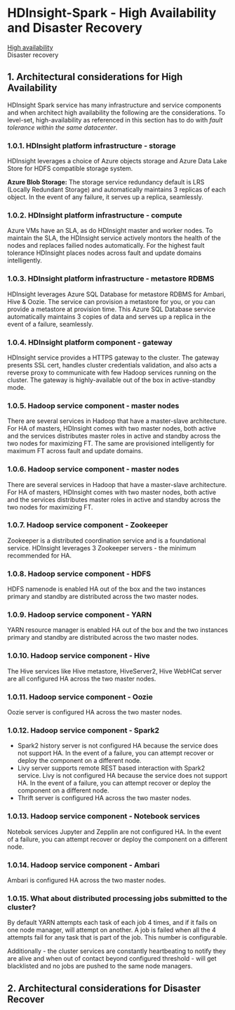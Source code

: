 # HDInsight-Spark - High Availability and Disaster Recovery

[High availability](README.md#1--architectural-considerations-for-high-availability)<br>
Disaster recovery<br>

## 1.  Architectural considerations for High Availability 

HDInsight Spark service has many infrastructure and service components and when architect high availability the following are the considerations.  To level-set, high-availability as referenced in this section has to do with *fault tolerance within the same datacenter*.

### 1.0.1. HDInsight platform infrastructure - storage
HDInsight leverages a choice of Azure objects storage and Azure Data Lake Store for HDFS compatible storage system.<BR>

**Azure Blob Storage:**
The storage service redundancy default is LRS (Locally Redundant Storage) and  automatically maintains 3 replicas of each object.  In the event of any failure, it serves up a replica, seamlessly.<BR>
 
### 1.0.2. HDInsight platform infrastructure - compute
Azure VMs have an SLA, as do HDInsight master and worker nodes.  To maintain the SLA, the HDInsight service actively montors the health of the nodes and replaces failied nodes automatically.  For the highest fault tolerance HDInsight places nodes across fault and update domains intelligently.

### 1.0.3. HDInsight platform infrastructure - metastore RDBMS
HDInsight leverages Azure SQL Database for metastore RDBMS for Ambari, Hive & Oozie.  The service can provision a metastore for you, or you can provide a metastore at provision time.  This Azure SQL Database service automatically maintains 3 copies of data and serves up a replica in the event of a failure, seamlessly.

### 1.0.4. HDInsight platform component - gateway
HDInsight service provides a HTTPS gateway to the cluster. The gateway presents SSL cert, handles cluster credentials validation, and also acts a reverse proxy to communicate with few Hadoop services running on the cluster. The gateway is highly-available out of the box in active-standby mode.  

### 1.0.5. Hadoop service component - master nodes
There are several services in Hadoop that have a master-slave architecture.  For HA of masters, HDInsight comes with two master nodes, both active and the services distributes master roles in active and standby across the two nodes for maximizing FT.  The same are provisioned intelligently for maximum FT across fault and update domains.

### 1.0.6. Hadoop service component - master nodes
There are several services in Hadoop that have a master-slave architecture.  For HA of masters, HDInsight comes with two master nodes, both active and the services distributes master roles in active and standby across the two nodes for maximizing FT.

### 1.0.7. Hadoop service component - Zookeeper
Zookeeper is a distributed coordination service and is a foundational service.  HDInsight leverages 3 Zookeeper servers - the minimum recommended for HA.

### 1.0.8. Hadoop service component - HDFS
HDFS namenode is enabled HA out of the box and the two instances primary and standby are distributed across the two master nodes.

### 1.0.9. Hadoop service component - YARN
YARN resource manager is enabled HA out of the box and the two instances primary and standby are distributed across the two master nodes.

### 1.0.10. Hadoop service component - Hive
The Hive services like Hive metastore, HiveServer2, Hive WebHCat server are all configured HA across the two master nodes.

### 1.0.11. Hadoop service component - Oozie
Oozie server is configured HA across the two master nodes.

### 1.0.12. Hadoop service component - Spark2
- Spark2 history server is not configured HA because the service does not support HA.  In the event of a failure, you can attempt recover or deploy the component on a different node. 
- Livy server supports remote REST based interaction with Spark2 service. Livy is not configured HA because the service does not support HA.  In the event of a failure, you can attempt recover or deploy the component on a different node. 
- Thrift server is configured HA across the two master nodes.

### 1.0.13. Hadoop service component - Notebook services 
Notebok services Jupyter and Zepplin are not configured HA.  In the event of a failure, you can attempt recover or deploy the component on a different node. 

### 1.0.14. Hadoop service component - Ambari
Ambari is configured HA across the two master nodes.

### 1.0.15. What about distributed processing jobs submitted to the cluster?
By default YARN attempts each task of each job 4 times, and if it fails on one node manager, will attempt on another.  A job is failed when all the 4 attempts fail for any task that is part of the job.  This number is configurable.

Additionally - the cluster services are constantly heartbeating to notify they are alive and when out of contact beyond configured threshold - will get blacklisted and no jobs are pushed to the same node managers.

## 2.  Architectural considerations for Disaster Recover 
